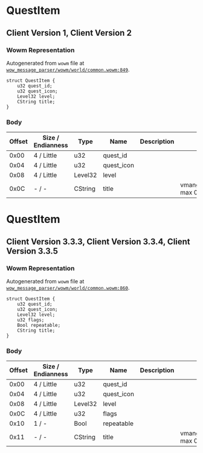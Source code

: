 # QuestItem

## Client Version 1, Client Version 2

### Wowm Representation

Autogenerated from `wowm` file at [`wow_message_parser/wowm/world/common.wowm:849`](https://github.com/gtker/wow_messages/tree/main/wow_message_parser/wowm/world/common.wowm#L849).
```rust,ignore
struct QuestItem {
    u32 quest_id;
    u32 quest_icon;
    Level32 level;
    CString title;
}
```
### Body

| Offset | Size / Endianness | Type | Name | Description | Comment |
| ------ | ----------------- | ---- | ---- | ----------- | ------- |
| 0x00 | 4 / Little | u32 | quest_id |  |  |
| 0x04 | 4 / Little | u32 | quest_icon |  |  |
| 0x08 | 4 / Little | Level32 | level |  |  |
| 0x0C | - / - | CString | title |  | vmangos/cmangos/mangoszero: max 0x200 |

# QuestItem

## Client Version 3.3.3, Client Version 3.3.4, Client Version 3.3.5

### Wowm Representation

Autogenerated from `wowm` file at [`wow_message_parser/wowm/world/common.wowm:860`](https://github.com/gtker/wow_messages/tree/main/wow_message_parser/wowm/world/common.wowm#L860).
```rust,ignore
struct QuestItem {
    u32 quest_id;
    u32 quest_icon;
    Level32 level;
    u32 flags;
    Bool repeatable;
    CString title;
}
```
### Body

| Offset | Size / Endianness | Type | Name | Description | Comment |
| ------ | ----------------- | ---- | ---- | ----------- | ------- |
| 0x00 | 4 / Little | u32 | quest_id |  |  |
| 0x04 | 4 / Little | u32 | quest_icon |  |  |
| 0x08 | 4 / Little | Level32 | level |  |  |
| 0x0C | 4 / Little | u32 | flags |  |  |
| 0x10 | 1 / - | Bool | repeatable |  |  |
| 0x11 | - / - | CString | title |  | vmangos/cmangos/mangoszero: max 0x200 |

